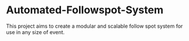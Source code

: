 # Automated-Followspot-System
This project aims to create a modular and scalable follow spot system for use in any size of event.
